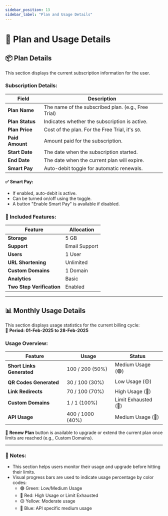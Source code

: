 ```yaml
---
sidebar_position: 13
sidebar_label: "Plan and Usage Details"
---
```


# 🧾 Plan and Usage Details

## 📦 Plan Details

This section displays the current subscription information for the user.

### **Subscription Details:**

| Field           | Description                                         |
| --------------- | --------------------------------------------------- |
| **Plan Name**   | The name of the subscribed plan. (e.g., Free Trial) |
| **Plan Status** | Indicates whether the subscription is active.       |
| **Plan Price**  | Cost of the plan. For the Free Trial, it's `$0`.    |
| **Paid Amount** | Amount paid for the subscription.                   |
| **Start Date**  | The date when the subscription started.             |
| **End Date**    | The date when the current plan will expire.         |
| **Smart Pay**   | Auto-debit toggle for automatic renewals.           |

#### ✅ Smart Pay:

- If enabled, auto-debit is active.
- Can be turned on/off using the toggle.
- A button "Enable Smart Pay" is available if disabled.

### 🧰 Included Features:

| Feature                   | Allocation    |
| ------------------------- | ------------- |
| **Storage**               | 5 GB          |
| **Support**               | Email Support |
| **Users**                 | 1 User        |
| **URL Shortening**        | Unlimited     |
| **Custom Domains**        | 1 Domain      |
| **Analytics**             | Basic         |
| **Two Step Verification** | Enabled       |

---

## 📊 Monthly Usage Details

This section displays usage statistics for the current billing cycle:  
📅 **Period: 01-Feb-2025 to 28-Feb-2025**

### **Usage Overview:**

| Feature                   | Usage            | Status               |
| ------------------------- | ---------------- | -------------------- |
| **Short Links Generated** | 100 / 200 (50%)  | Medium Usage (🟢)    |
| **QR Codes Generated**    | 30 / 100 (30%)   | Low Usage (🟡)       |
| **Link Redirects**        | 70 / 100 (70%)   | High Usage (🔴)      |
| **Custom Domains**        | 1 / 1 (100%)     | Limit Exhausted (🔴) |
| **API Usage**             | 400 / 1000 (40%) | Medium Usage (🔵)    |

🔁 **Renew Plan** button is available to upgrade or extend the current plan once limits are reached (e.g., Custom Domains).

---

### 📎 Notes:

- This section helps users monitor their usage and upgrade before hitting their limits.
- Visual progress bars are used to indicate usage percentage by color codes:
  - 🟢 Green: Low/Medium Usage
  - 🔴 Red: High Usage or Limit Exhausted
  - 🟡 Yellow: Moderate usage
  - 🔵 Blue: API specific medium usage
